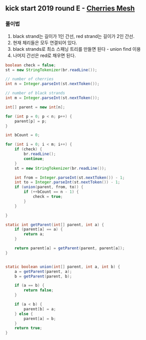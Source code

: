 ## kick start 2019 round E - [Cherries Mesh](https://codingcompetitions.withgoogle.com/kickstart/round/0000000000050edb?show=progress)

### 풀이법

1. black strand는 길이가 1인 간선, red strand는 길이가 2인 간선.
2. 현재 체리들은 모두 연결되어 있다.
3. black strands로 최소 스패닝 트리를 만들면 된다 - union find 이용
4. 나머지 간선은 red로 채우면 된다.

~~~JAVA
boolean check = false;
st = new StringTokenizer(br.readLine());

// number of cherries
int n = Integer.parseInt(st.nextToken());

// number of black strands
int m = Integer.parseInt(st.nextToken());

int[] parent = new int[n];

for (int p = 0; p < n; p++) {
    parent[p] = p;
}

int bCount = 0;

for (int i = 0; i < m; i++) {
    if (check) {
        br.readLine();
        continue;
    }
    st = new StringTokenizer(br.readLine());

    int from = Integer.parseInt(st.nextToken()) - 1;
    int to = Integer.parseInt(st.nextToken()) - 1;
    if (union(parent, from, to)) {
        if (++bCount == n - 1) {
            check = true;
        }
    }

}
~~~

```JAVA
static int getParent(int[] parent, int a) {
    if (parent[a] == a) {
        return a;
    }

    return parent[a] = getParent(parent, parent[a]);
}


static boolean union(int[] parent, int a, int b) {
    a = getParent(parent, a);
    b = getParent(parent, b);

    if (a == b) {
        return false;
    }

    if (a < b) {
        parent[b] = a;
    } else {
        parent[a] = b;
    }
    return true;
}
```